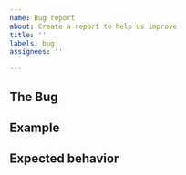 ```yaml
---
name: Bug report
about: Create a report to help us improve
title: ''
labels: bug
assignees: ''

---
```


## The Bug

## Example

## Expected behavior
